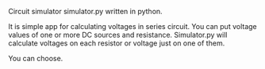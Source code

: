 Circuit simulator simulator.py written in python. 

It is simple app for calculating voltages in series circuit.
You can put voltage values of one or more DC sources and resistance. Simulator.py will calculate voltages on each resistor or voltage just on one of them. 

You can choose.
